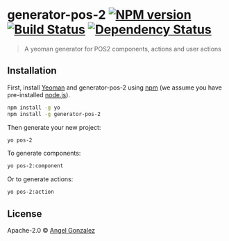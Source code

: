 # generator-pos-2 [![NPM version][npm-image]][npm-url] [![Build Status][travis-image]][travis-url] [![Dependency Status][daviddm-image]][daviddm-url]

> A yeoman generator for POS2 components, actions and user actions

## Installation

First, install [Yeoman](http://yeoman.io) and generator-pos-2 using [npm](https://www.npmjs.com/) (we assume you have pre-installed [node.js](https://nodejs.org/)).

```bash
npm install -g yo
npm install -g generator-pos-2
```

Then generate your new project:

```bash
yo pos-2
```

To generate components:

```bash
yo pos-2:component
```

Or to generate actions:

```bash
yo pos-2:action
```

## License

Apache-2.0 © [Angel Gonzalez]()

[npm-image]: https://badge.fury.io/js/generator-pos-2.svg
[npm-url]: https://npmjs.org/package/generator-pos-2
[travis-image]: https://travis-ci.com/angele91/generator-pos-2.svg?branch=master
[travis-url]: https://travis-ci.com/angele91/generator-pos-2
[daviddm-image]: https://david-dm.org/angele91/generator-pos-2.svg?theme=shields.io
[daviddm-url]: https://david-dm.org/angele91/generator-pos-2
